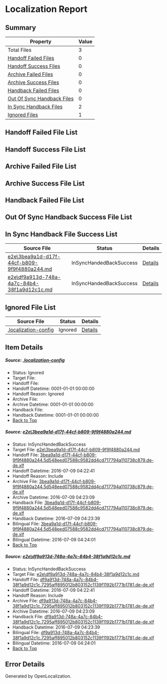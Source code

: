 # <a name='report-top'></a> Localization Report

## Summary
 Property | Value 
 -------- | ----- 
 Total Files | 3
[ Handoff Failed Files ](#handoff-failed-list)| 0
[ Handoff Success Files ](#handoff-success-list)| 0
[ Archive Failed Files ](#archive-failed-list)| 0
[ Archive Success Files ](#archive-success-list)| 0
[ Handback Failed Files ](#handback-failed-list)| 0
[ Out Of Sync Handback Files ](#outofsync-handback-success-list)| 0
[ In Sync Handback Files ](#insync-handback-success-list)| 2
[ Ignored Files ](#ignored-list)| 1

## <a name='handoff-failed-list'></a> Handoff Failed File List

## <a name='handoff-success-list'></a> Handoff Success File List

## <a name='archive-failed-list'></a> Archive Failed File List

## <a name='archive-success-list'></a> Archive Success File List

## <a name='handback-failed-list'></a> Handback Failed File List

## <a name='outofsync-handback-success-list'></a> Out Of Sync Handback Success File List

## <a name='insync-handback-success-list'></a> In Sync Handback File Success List
 Source File | Status | Details 
 ----------- | ------ | ------- 
 [e2e\3bea9a1d-d17f-44cf-b809-9f9f4880a244.md](https://github.com/OpenLocalizationTestOrg/oltest/blob/419c6933511ffcc927d068a70cdac126789c6e24/e2e/3bea9a1d-d17f-44cf-b809-9f9f4880a244.md) | InSyncHandedBackSuccess | [Details](#5adb6194fc238f169b72b2e02d67c5677c414bf81)
 [e2e\df9a913d-748a-4a7c-84b4-38f1a9d12c1c.md](https://github.com/OpenLocalizationTestOrg/oltest/blob/419c6933511ffcc927d068a70cdac126789c6e24/e2e/df9a913d-748a-4a7c-84b4-38f1a9d12c1c.md) | InSyncHandedBackSuccess | [Details](#618d5b62c5a4d580c4b0ff4022ac146cc4b02ac02)

## <a name='ignored-list'></a> Ignored File List
 Source File | Status | Details 
 ----------- | ------ | ------- 
 [.localization-config](https://github.com/OpenLocalizationTestOrg/oltest/blob/419c6933511ffcc927d068a70cdac126789c6e24/.localization-config) | Ignored | [Details](#3d4f252ac210baf56311d7e97dcc2db10974dbd20)

## Item Details
##### <a name='3d4f252ac210baf56311d7e97dcc2db10974dbd20'></a> Source: [.localization-config](https://github.com/OpenLocalizationTestOrg/oltest/blob/419c6933511ffcc927d068a70cdac126789c6e24/.localization-config)
* Status: Ignored
* Target File: 
* Handoff File: 
* Handoff Datetime: 0001-01-01 00:00:00
* Handoff Reason: Ignored
* Archive File: 
* Archive Datetime: 0001-01-01 00:00:00
* Handback File: 
* Handback Datetime: 0001-01-01 00:00:00
* [Back to Top](#report-top)

##### <a name='5adb6194fc238f169b72b2e02d67c5677c414bf81'></a> Source: [e2e\3bea9a1d-d17f-44cf-b809-9f9f4880a244.md](https://github.com/OpenLocalizationTestOrg/oltest/blob/419c6933511ffcc927d068a70cdac126789c6e24/e2e/3bea9a1d-d17f-44cf-b809-9f9f4880a244.md)
* Status: InSyncHandedBackSuccess
* Target File: [e2e\3bea9a1d-d17f-44cf-b809-9f9f4880a244.md](https://github.com/OpenLocalizationTestOrg/oltest-dede-fly/blob/81d60649d8d62af446b41f285ebfd9948a7f52b9/e2e/3bea9a1d-d17f-44cf-b809-9f9f4880a244.md)
* Handoff File: [3bea9a1d-d17f-44cf-b809-9f9f4880a244.5d548eed07588c9582dd4cd717794a110738c879.de-de.xlf](https://github.com/OpenLocalizationTestOrg/olhandoff-e2e/blob/f577d1792abaafc560e91b649ef3b6a64484ddbf/ol-handoff/OpenLocalizationTestOrg/oltest-dede-fly/ci/ht/3bea9a1d-d17f-44cf-b809-9f9f4880a244.5d548eed07588c9582dd4cd717794a110738c879.de-de.xlf)
* Handoff Datetime: 2016-07-09 04:22:41
* Handoff Reason: Include
* Archive File: [3bea9a1d-d17f-44cf-b809-9f9f4880a244.5d548eed07588c9582dd4cd717794a110738c879.de-de.xlf](https://github.com/OpenLocalizationTestOrg/olhandoff-e2e/blob/14c4c958b90fcb05f59dbe7b164f747a03a7f29d/ol-archive/OpenLocalizationTestOrg/oltest-dede-fly/ci/ht/3bea9a1d-d17f-44cf-b809-9f9f4880a244.5d548eed07588c9582dd4cd717794a110738c879.de-de.xlf)
* Archive Datetime: 2016-07-09 04:23:09
* Handback File: [3bea9a1d-d17f-44cf-b809-9f9f4880a244.5d548eed07588c9582dd4cd717794a110738c879.de-de.xlf](https://github.com/OpenLocalizationTestOrg/olhandback-e2e/blob/ded06e050f5a78e9688c3de8c4f4ae972c2caa32/ol-handback/OpenLocalizationTestOrg/oltest-dede-fly/ci/ht/3bea9a1d-d17f-44cf-b809-9f9f4880a244.5d548eed07588c9582dd4cd717794a110738c879.de-de.xlf)
* Handback Datetime: 2016-07-09 04:23:39
* Bilingual File: [3bea9a1d-d17f-44cf-b809-9f9f4880a244.5d548eed07588c9582dd4cd717794a110738c879.de-de.xlf](https://github.com/OpenLocalizationTestOrg/olhandback-e2e/blob/ded06e050f5a78e9688c3de8c4f4ae972c2caa32/ol-handback/OpenLocalizationTestOrg/oltest-dede-fly/ci/ht/3bea9a1d-d17f-44cf-b809-9f9f4880a244.5d548eed07588c9582dd4cd717794a110738c879.de-de.xlf)
* Bilingual Datetime: 2016-07-09 04:24:01
* [Back to Top](#report-top)

##### <a name='618d5b62c5a4d580c4b0ff4022ac146cc4b02ac02'></a> Source: [e2e\df9a913d-748a-4a7c-84b4-38f1a9d12c1c.md](https://github.com/OpenLocalizationTestOrg/oltest/blob/419c6933511ffcc927d068a70cdac126789c6e24/e2e/df9a913d-748a-4a7c-84b4-38f1a9d12c1c.md)
* Status: InSyncHandedBackSuccess
* Target File: [e2e\df9a913d-748a-4a7c-84b4-38f1a9d12c1c.md](https://github.com/OpenLocalizationTestOrg/oltest-dede-fly/blob/81d60649d8d62af446b41f285ebfd9948a7f52b9/e2e/df9a913d-748a-4a7c-84b4-38f1a9d12c1c.md)
* Handoff File: [df9a913d-748a-4a7c-84b4-38f1a9d12c1c.7295aff895012b803152c1139f1192b1771b1781.de-de.xlf](https://github.com/OpenLocalizationTestOrg/olhandoff-e2e/blob/f577d1792abaafc560e91b649ef3b6a64484ddbf/ol-handoff/OpenLocalizationTestOrg/oltest-dede-fly/ci/ht/df9a913d-748a-4a7c-84b4-38f1a9d12c1c.7295aff895012b803152c1139f1192b1771b1781.de-de.xlf)
* Handoff Datetime: 2016-07-09 04:22:41
* Handoff Reason: Include
* Archive File: [df9a913d-748a-4a7c-84b4-38f1a9d12c1c.7295aff895012b803152c1139f1192b1771b1781.de-de.xlf](https://github.com/OpenLocalizationTestOrg/olhandoff-e2e/blob/14c4c958b90fcb05f59dbe7b164f747a03a7f29d/ol-archive/OpenLocalizationTestOrg/oltest-dede-fly/ci/ht/df9a913d-748a-4a7c-84b4-38f1a9d12c1c.7295aff895012b803152c1139f1192b1771b1781.de-de.xlf)
* Archive Datetime: 2016-07-09 04:23:09
* Handback File: [df9a913d-748a-4a7c-84b4-38f1a9d12c1c.7295aff895012b803152c1139f1192b1771b1781.de-de.xlf](https://github.com/OpenLocalizationTestOrg/olhandback-e2e/blob/ded06e050f5a78e9688c3de8c4f4ae972c2caa32/ol-handback/OpenLocalizationTestOrg/oltest-dede-fly/ci/ht/df9a913d-748a-4a7c-84b4-38f1a9d12c1c.7295aff895012b803152c1139f1192b1771b1781.de-de.xlf)
* Handback Datetime: 2016-07-09 04:23:39
* Bilingual File: [df9a913d-748a-4a7c-84b4-38f1a9d12c1c.7295aff895012b803152c1139f1192b1771b1781.de-de.xlf](https://github.com/OpenLocalizationTestOrg/olhandback-e2e/blob/ded06e050f5a78e9688c3de8c4f4ae972c2caa32/ol-handback/OpenLocalizationTestOrg/oltest-dede-fly/ci/ht/df9a913d-748a-4a7c-84b4-38f1a9d12c1c.7295aff895012b803152c1139f1192b1771b1781.de-de.xlf)
* Bilingual Datetime: 2016-07-09 04:24:01
* [Back to Top](#report-top)


## Error Details

Generated by OpenLocalization.
